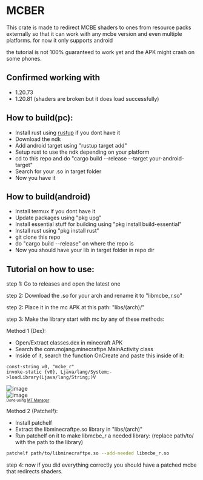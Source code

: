 # MCBER
This crate is made to redirect MCBE shaders to ones from resource packs externally so that it can work with any mcbe version and even multiple platforms.
for now it only supports android

the tutorial is not 100% guaranteed to work yet and the APK might crash on some phones.

## Confirmed working with
+ 1.20.73
+ 1.20.81 (shaders are broken but it does load successfully)


## How to build(pc):
+ Install rust using [rustup](https://rustup.rs/) if you dont have it 
+ Download the ndk
+ Add android target using "rustup target add"
+ Setup rust to use the ndk depending on your platform
+ cd to this repo and do "cargo build --release --target your-android-target"
+ Search for your .so in target folder
+ Now you have it

## How to build(android)
+ Install termux if you dont have it
+ Update packages using "pkg upg"
+ Install essential stuff for building using "pkg install build-essential"
+ Install rust using "pkg install rust"
+ git clone this repo
+ do "cargo build --release" on where the repo is
+ Now you should have your lib in target folder in repo dir

## Tutorial on how to use:
step 1: Go to releases and open the latest one

step 2: Download the .so for your arch and rename it to "libmcbe_r.so"

step 2: Place it in the mc APK at this path: "libs/(arch)/"

step 3: Make the library start with mc by any of these methods:

Method 1 (Dex):
+ Open/Extract classes.dex in minecraft APK
+ Search the com.mojang.minecraftpe.MainActivity class 
+ Inside of it, search the function OnCreate and paste this inside of it:
```smali
const-string v0, "mcbe_r"
invoke-static {v0}, Ljava/lang/System;->loadLibrary(Ljava/lang/String;)V
```
![image](https://github.com/mcbegamerxx954/mcbe_shader_redirector/assets/40156662/10606e03-4d63-4533-89f3-b8a392cd5ef1)
<br>
![image](https://github.com/mcbegamerxx954/mcbe_shader_redirector/assets/40156662/5b9ab661-c54f-4982-9baf-4ad4b3006a4b)
<br>
<sup><sub>Done using [MT Manager](https://mt2.cn/download/)</sub></sup>


Method 2 (Patchelf):
+ Install patchelf
+ Extract the libminecraftpe.so library in "libs/(arch)"
+ Run patchelf on it to make libmcbe_r a needed library:
(replace path/to/ with the path to the library)
```bash
patchelf path/to/libminecraftpe.so --add-needed libmcbe_r.so
```

step 4: now if you did everything correctly you should have a patched mcbe that redirects shaders.
